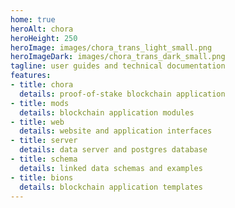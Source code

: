 ```yaml
---
home: true
heroAlt: chora
heroHeight: 250
heroImage: images/chora_trans_light_small.png
heroImageDark: images/chora_trans_dark_small.png
tagline: user guides and technical documentation
features:
- title: chora
  details: proof-of-stake blockchain application
- title: mods
  details: blockchain application modules
- title: web
  details: website and application interfaces
- title: server
  details: data server and postgres database
- title: schema
  details: linked data schemas and examples
- title: bions
  details: blockchain application templates
---
```

